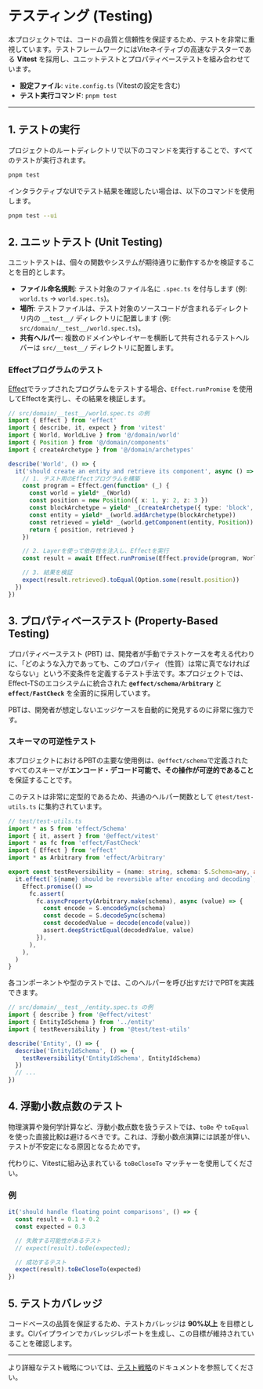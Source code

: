 # テスティング (Testing)

本プロジェクトでは、コードの品質と信頼性を保証するため、テストを非常に重視しています。テストフレームワークにはViteネイティブの高速なテスターである **Vitest** を採用し、ユニットテストとプロパティベーステストを組み合わせています。

- **設定ファイル**: `vite.config.ts` (Vitestの設定を含む)
- **テスト実行コマンド**: `pnpm test`

---

## 1. テストの実行

プロジェクトのルートディレクトリで以下のコマンドを実行することで、すべてのテストが実行されます。

```bash
pnpm test
```

インタラクティブなUIでテスト結果を確認したい場合は、以下のコマンドを使用します。

```bash
pnpm test --ui
```

## 2. ユニットテスト (Unit Testing)

ユニットテストは、個々の関数やシステムが期待通りに動作するかを検証することを目的とします。

- **ファイル命名規則**: テスト対象のファイル名に `.spec.ts` を付与します (例: `world.ts` -> `world.spec.ts`)。
- **場所**: テストファイルは、テスト対象のソースコードが含まれるディレクトリ内の `__test__/` ディレクトリに配置します (例: `src/domain/__test__/world.spec.ts`)。
- **共有ヘルパー**: 複数のドメインやレイヤーを横断して共有されるテストヘルパーは `src/__test__/` ディレクトリに配置します。

### Effectプログラムのテスト

[Effect](https://effect.website/)でラップされたプログラムをテストする場合、`Effect.runPromise` を使用してEffectを実行し、その結果を検証します。

```typescript
// src/domain/__test__/world.spec.ts の例
import { Effect } from 'effect'
import { describe, it, expect } from 'vitest'
import { World, WorldLive } from '@/domain/world'
import { Position } from '@/domain/components'
import { createArchetype } from '@/domain/archetypes'

describe('World', () => {
  it('should create an entity and retrieve its component', async () => {
    // 1. テスト用のEffectプログラムを構築
    const program = Effect.gen(function* (_) {
      const world = yield* _(World)
      const position = new Position({ x: 1, y: 2, z: 3 })
      const blockArchetype = yield* _(createArchetype({ type: 'block', pos: position, blockType: 'stone' }))
      const entity = yield* _(world.addArchetype(blockArchetype))
      const retrieved = yield* _(world.getComponent(entity, Position))
      return { position, retrieved }
    })

    // 2. Layerを使って依存性を注入し、Effectを実行
    const result = await Effect.runPromise(Effect.provide(program, WorldLive))

    // 3. 結果を検証
    expect(result.retrieved).toEqual(Option.some(result.position))
  })
})
```

## 3. プロパティベーステスト (Property-Based Testing)

プロパティベーステスト (PBT) は、開発者が手動でテストケースを考える代わりに、「どのような入力であっても、このプロパティ（性質）は常に真でなければならない」という不変条件を定義するテスト手法です。本プロジェクトでは、Effect-TSのエコシステムに統合された **`@effect/schema/Arbitrary`** と **`effect/FastCheck`** を全面的に採用しています。

PBTは、開発者が想定しないエッジケースを自動的に発見するのに非常に強力です。

### スキーマの可逆性テスト

本プロジェクトにおけるPBTの主要な使用例は、`@effect/schema`で定義されたすべてのスキーマが**エンコード・デコード可能で、その操作が可逆的であること**を保証することです。

このテストは非常に定型的であるため、共通のヘルパー関数として `@test/test-utils.ts` に集約されています。

```typescript
// test/test-utils.ts
import * as S from 'effect/Schema'
import { it, assert } from '@effect/vitest'
import * as fc from 'effect/FastCheck'
import { Effect } from 'effect'
import * as Arbitrary from 'effect/Arbitrary'

export const testReversibility = (name: string, schema: S.Schema<any, any>) => {
  it.effect(`${name} should be reversible after encoding and decoding`, () =>
    Effect.promise(() =>
      fc.assert(
        fc.asyncProperty(Arbitrary.make(schema), async (value) => {
          const encode = S.encodeSync(schema)
          const decode = S.decodeSync(schema)
          const decodedValue = decode(encode(value))
          assert.deepStrictEqual(decodedValue, value)
        }),
      ),
    ),
  )
}
```

各コンポーネントや型のテストでは、このヘルパーを呼び出すだけでPBTを実践できます。

```typescript
// src/domain/__test__/entity.spec.ts の例
import { describe } from '@effect/vitest'
import { EntityIdSchema } from '../entity'
import { testReversibility } from '@test/test-utils'

describe('Entity', () => {
  describe('EntityIdSchema', () => {
    testReversibility('EntityIdSchema', EntityIdSchema)
  })
  // ...
})
```

## 4. 浮動小数点数のテスト

物理演算や幾何学計算など、浮動小数点数を扱うテストでは、`toBe` や `toEqual` を使った直接比較は避けるべきです。これは、浮動小数点演算には誤差が伴い、テストが不安定になる原因となるためです。

代わりに、Vitestに組み込まれている `toBeCloseTo` マッチャーを使用してください。

### 例

```typescript
it('should handle floating point comparisons', () => {
  const result = 0.1 + 0.2
  const expected = 0.3

  // 失敗する可能性があるテスト
  // expect(result).toBe(expected);

  // 成功するテスト
  expect(result).toBeCloseTo(expected)
})
```

## 5. テストカバレッジ

コードベースの品質を保証するため、テストカバレッジは **90%以上** を目標とします。CIパイプラインでカバレッジレポートを生成し、この目標が維持されていることを確認します。

---

より詳細なテスト戦略については、[テスト戦略](./testing-strategy.md)のドキュメントを参照してください。
